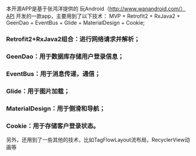 本开源APP是基于张鸿洋提供的 玩Android（http://www.wanandroid.com/）API 开发的一款app，主要用到了以下技术：
MVP + Retrofit2 + RxJava2 + GeenDao + EventBus + Glide + MaterialDesign + Cookie;

### Retrofit2+RxJava2组合：进行网络请求并解析；
### GeenDao：用于数据库存储用户登录信息；
### EventBus：用于消息传递，通信；
### Glide：用于图片加载；
### MaterialDesign：用于侧滑和导航；
### Cookie：用于存储客户登录状态。

另外，还用到了一些其他的技术，比如TagFlowLayout流布局，RecyclerView动画等
